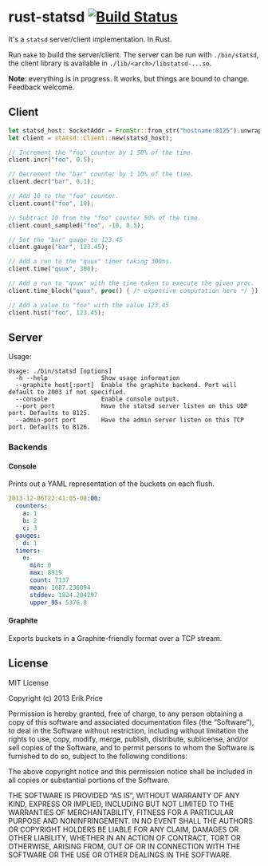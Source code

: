rust-statsd [![Build Status](https://travis-ci.org/erik/rust-statsd.png?branch=master)](https://travis-ci.org/erik/rust-statsd)
===========

It's a `statsd` server/client implementation. In Rust.

Run `make` to build the server/client. The server can be run with
`./bin/statsd`, the client library is available in
`./lib/<arch>/libstatsd-...so`.

**Note**: everything is in progress. It works, but things are bound to
  change. Feedback welcome.

Client
------

```rust
let statsd_host: SocketAddr = FromStr::from_str("hostname:8125").unwrap();
let client = statsd::Client::new(statsd_host);

// Increment the "foo" counter by 1 50% of the time.
client.incr("foo", 0.5);

// Decrement the "bar" counter by 1 10% of the time.
client.decr("bar", 0.1);

// Add 10 to the "foo" counter.
client.count("foo", 10);

// Subtract 10 from the "foo" counter 50% of the time.
client.count_sampled("foo", -10, 0.5);

// Set the "bar" gauge to 123.45
client.gauge("bar", 123.45);

// Add a run to the "quux" timer taking 300ms.
client.time("quux", 300);

// Add a run to "quux" with the time taken to execute the given proc.
client.time_block("quux", proc() { /* expensive computation here */ });

// Add a value to "foo" with the value 123.45
client.hist("foo", 123.45);
```

Server
------

Usage:

```
Usage: ./bin/statsd [options]
  -h --help               Show usage information
  --graphite host[:port]  Enable the graphite backend. Port will default to 2003 if not specified.
  --console               Enable console output.
  --port port             Have the statsd server listen on this UDP port. Defaults to 8125.
  --admin-port port       Have the admin server listen on this TCP port. Defaults to 8126.
```

### Backends

#### Console
Prints out a YAML representation of the buckets on each flush.
```yaml
2013-12-06T22:41:05-08:00:
  counters:
    a: 1
    b: 2
    c: 3
  gauges:
    d: 1
  timers:
    e:
      min: 0
      max: 8919
      count: 7137
      mean: 1087.236094
      stddev: 1824.204297
      upper_95: 5376.8
```

#### Graphite
Exports buckets in a Graphite-friendly format over a TCP stream.

License
-------
MIT License

Copyright (c) 2013 Erik Price

Permission is hereby granted, free of charge, to any person obtaining a copy of
this software and associated documentation files (the “Software”), to deal in
the Software without restriction, including without limitation the rights to
use, copy, modify, merge, publish, distribute, sublicense, and/or sell copies
of the Software, and to permit persons to whom the Software is furnished to do
so, subject to the following conditions:

The above copyright notice and this permission notice shall be included in all
copies or substantial portions of the Software.

THE SOFTWARE IS PROVIDED “AS IS”, WITHOUT WARRANTY OF ANY KIND, EXPRESS OR
IMPLIED, INCLUDING BUT NOT LIMITED TO THE WARRANTIES OF MERCHANTABILITY,
FITNESS FOR A PARTICULAR PURPOSE AND NONINFRINGEMENT. IN NO EVENT SHALL THE
AUTHORS OR COPYRIGHT HOLDERS BE LIABLE FOR ANY CLAIM, DAMAGES OR OTHER
LIABILITY, WHETHER IN AN ACTION OF CONTRACT, TORT OR OTHERWISE, ARISING FROM,
OUT OF OR IN CONNECTION WITH THE SOFTWARE OR THE USE OR OTHER DEALINGS IN THE
SOFTWARE.
